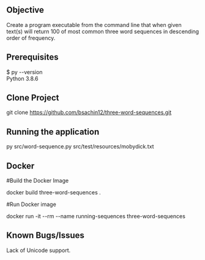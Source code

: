 ## Objective

Create a program executable from the command line that when given text(s) will return 100 of most common three word sequences in descending order of frequency.

## Prerequisites

$ py --version <br />
Python 3.8.6

## Clone Project

git clone https://github.com/bsachin12/three-word-sequences.git

## Running the application

py src/word-sequence.py src/test/resources/mobydick.txt <br />


## Docker

#Build the Docker Image <br />

docker build three-word-sequences . <br />

#Run Docker image <br />

docker run -it --rm --name running-sequences three-word-sequences

## Known Bugs/Issues

Lack of Unicode support.
